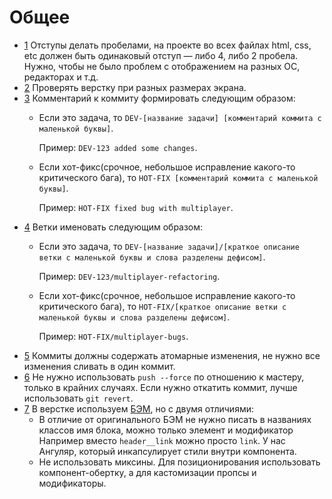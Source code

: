 # Общее

- [1](#1) Отступы делать пробелами, на проекте во всех файлах html, css, etc должен быть одинаковый отступ — либо 4, либо 2 пробела. Нужно, чтобы не было проблем с отображением на разных ОС, редакторах и т.д.
- [2](#2) Проверять верстку при разных размерах экрана.
- [3](#3) Комментарий к коммиту формировать следующим образом:
  - Если это задача, то `DEV-[название задачи] [комментарий коммита с маленькой буквы]`.
    
    Пример: `DEV-123 added some changes`.
  - Если хот-фикс(срочное, небольшое исправление какого-то критического бага), то `HOT-FIX [комментарий коммита с маленькой буквы]`.

    Пример: `HOT-FIX fixed bug with multiplayer`.
- [4](#4) Ветки именовать следующим образом:
  - Если это задача, то `DEV-[название задачи]/[краткое описание ветки с маленькой буквы и слова разделены дефисом]`.

    Пример: `DEV-123/multiplayer-refactoring`.
  - Если хот-фикс(срочное, небольшое исправление какого-то критического бага), то `HOT-FIX/[краткое описание ветки с маленькой буквы и слова разделены дефисом]`.

    Пример: `HOT-FIX/multiplayer-bugs`.
- [5](#5) Коммиты должны содержать атомарные изменения, не нужно все изменения сливать в один коммит.
- [6](#6) Не нужно использовать `push --force` по отношению к мастеру, только в крайних случаях. Если нужно откатить коммит, лучше использовать `git revert`.
- [7](#7) В верстке используем [БЭМ](https://yandex.ru/dev/bem/), но с двумя отличиями:
  - В отличие от оригинального БЭМ не нужно писать в названиях классов имя блока, можно только элемент и модификатор 
    Например вместо `header__link` можно просто `link`. У нас Ангуляр, который инкапсулирует стили внутри компонента.
  - Не использовать миксины. Для позиционирования использовать компонент-обертку, а для кастомизации пропсы и модификаторы.
